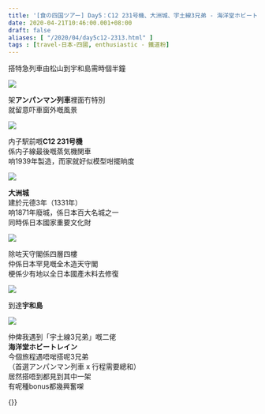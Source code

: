 ```yaml
---
title: '[食の四国ツアー] Day5：C12 231号機、大洲城、宇土線3兄弟 - 海洋堂ホビートレイン'
date: 2020-04-21T10:46:00.001+08:00
draft: false
aliases: [ "/2020/04/day5c12-2313.html" ]
tags : [travel-日本-四國, enthusiastic - 鐵道粉]
---
```


搭特急列車由松山到宇和島需時個半鐘  

![](/images/shikoku5c1.jpg)

架**アンパンマン列車**裡面冇特別  
就留意吓車窗外嘅風景  

![](/images/shikoku5c2.jpg)

内子駅前嘅**C12 231号機**  
係内子線最後嘅蒸気機関車  
响1939年製造，而家就好似模型咁擺晌度  

![](/images/shikoku5c.jpg)

**大洲城**  
建於元德3年（1331年）  
响1871年廢城，係日本百大名城之一  
同時係日本國家重要文化財  

![](/images/shikoku5c3.jpg)

除咗天守閣係四層四樓  
仲係日本罕見嘅全木造天守閣  
梗係少有地以全日本國產木料去修復  

![](/images/shikoku5c4.jpg)

到達**宇和島**  

![](/images/shikoku5c5.jpg)

仲俾我遇到「宇土線3兄弟」嘅二佬  
**海洋堂ホビートレイン**  
今個旅程遇唔啱搭呢3兄弟  
（首選アンパンマン列車 x 行程需要總和）  
居然搭唔到都見到其中一架  
有呢種bonus都幾興奮㗎  
  

{<shikoku>}}
  

